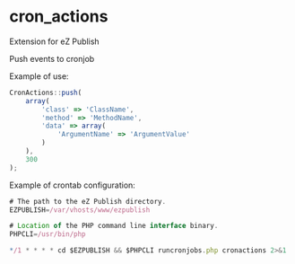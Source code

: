 cron_actions
================

Extension for eZ Publish

Push events to cronjob

Example of use:
```javascript
CronActions::push(
    array(
        'class' => 'ClassName',
        'method' => 'MethodName',
        'data' => array(
            'ArgumentName' => 'ArgumentValue'
        )
    ),
    300
);
```

Example of crontab configuration:
```javascript
# The path to the eZ Publish directory.
EZPUBLISH=/var/vhosts/www/ezpublish

# Location of the PHP command line interface binary.
PHPCLI=/usr/bin/php

*/1 * * * * cd $EZPUBLISH && $PHPCLI runcronjobs.php cronactions 2>&1 | /usr/bin/mail -s "crontab actions" WRITE@YOUR.MAIL
```
